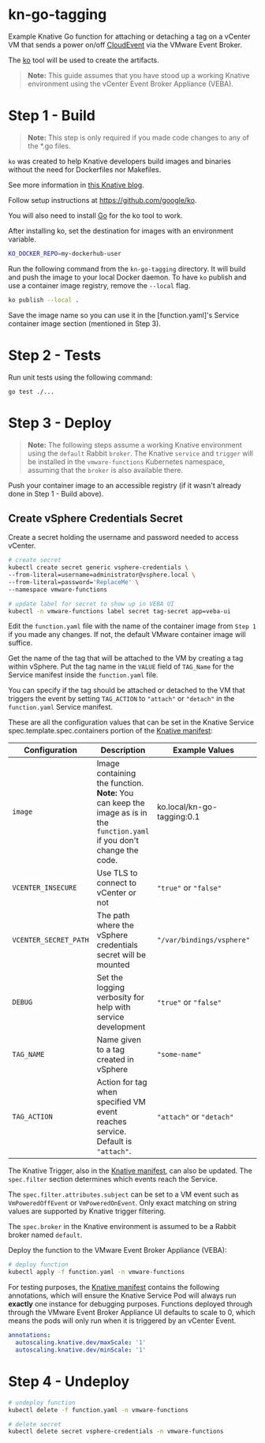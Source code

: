 # kn-go-tagging

Example Knative Go function for attaching or detaching a tag on a vCenter VM that sends a power on/off [CloudEvent](https://github.com/cloudevents/sdk-go) via the VMware Event Broker.

The [ko](https://github.com/google/ko) tool will be used to create the artifacts.

> **Note:** This guide assumes that you have stood up a working Knative environment using the vCenter Event Broker Appliance (VEBA).

# Step 1 - Build

> **Note:** This step is only required if you made code changes to any of the \*.go files.

`ko` was created to help Knative developers build images and binaries without the need for Dockerfiles nor Makefiles.

See more information in [this Knative blog](https://knative.dev/blog/articles/ko-fast-kubernetes-microservice-development-in-go/).

Follow setup instructions at https://github.com/google/ko.

You will also need to install [Go](https://golang.org/doc/install) for the ko tool to work.

After installing ko, set the destination for images with an environment variable.

```bash
KO_DOCKER_REPO=my-dockerhub-user
```

Run the following command from the `kn-go-tagging` directory. It will build and push the image to your local Docker daemon. To have `ko` publish and use a container image registry, remove the `--local` flag.

```bash
ko publish --local .
```

Save the image name so you can use it in the [function.yaml]'s Service container image section (mentioned in Step 3).

# Step 2 - Tests

Run unit tests using the following command:

`go test ./...`

# Step 3 - Deploy

> **Note:** The following steps assume a working Knative environment using the
> `default` Rabbit `broker`. The Knative `service` and `trigger` will be installed
> in the `vmware-functions` Kubernetes namespace, assuming that the `broker` is
> also available there.

Push your container image to an accessible registry (if it wasn't already done in Step 1 - Build above).

## Create vSphere Credentials Secret

Create a secret holding the username and password needed to access vCenter.

```bash
# create secret
kubectl create secret generic vsphere-credentials \
--from-literal=username=administrator@vsphere.local \
--from-literal=password='ReplaceMe' \
--namespace vmware-functions

# update label for secret to show up in VEBA UI
kubectl -n vmware-functions label secret tag-secret app=veba-ui
```

Edit the `function.yaml` file with the name of the container image from `Step 1`
if you made any changes. If not, the default VMware container image will
suffice.

Get the name of the tag that will be attached to the VM by creating a tag within vSphere.
Put the tag name in the `VALUE` field of `TAG_Name` for the Service manifest inside the `function.yaml` file.

You can specify if the tag should be attached or detached to the VM that triggers the event by setting `TAG_ACTION` to `"attach"` or `"detach"` in the `function.yaml` Service manifest.

These are all the configuration values that can be set in the Knative Service spec.template.spec.containers portion of the [Knative manifest](function.yaml):

| Configuration         | Description                                                                                                                | Example Values             | Required/Optional |
| --------------------- | -------------------------------------------------------------------------------------------------------------------------- | -------------------------- | ----------------- |
| `image`               | Image containing the function. **Note:** You can keep the image as is in the `function.yaml` if you don't change the code. | ko.local/kn-go-tagging:0.1 | Required          |
| `VCENTER_INSECURE`    | Use TLS to connect to vCenter or not                                                                                       | `"true"` or `"false"`      | Optional          |
| `VCENTER_SECRET_PATH` | The path where the vSphere credentials secret will be mounted                                                              | `"/var/bindings/vsphere"`  | Optional          |
| `DEBUG`               | Set the logging verbosity for help with service development                                                                | `"true"` or `"false"`      | Optional          |
| `TAG_NAME`            | Name given to a tag created in vSphere                                                                                     | `"some-name"`              | Required          |
| `TAG_ACTION`          | Action for tag when specified VM event reaches service. Default is `"attach"`.                                             | `"attach"` or `"detach"`   | Optional          |

The Knative Trigger, also in the [Knative manifest](function.yaml), can also be updated.
The `spec.filter` section determines which events reach the Service.

The `spec.filter.attributes.subject` can be set to a VM event such as `VmPoweredOffEvent` or `VmPoweredOnEvent`.
Only exact matching on string values are supported by Knative trigger filtering.

The `spec.broker` in the Knative environment is assumed to be a Rabbit broker named `default`.

Deploy the function to the VMware Event Broker Appliance (VEBA):

```bash
# deploy function
kubectl apply -f function.yaml -n vmware-functions
```

For testing purposes, the [Knative manifest](function.yaml) contains the following annotations, which will ensure the Knative Service Pod will always run **exactly** one instance for debugging purposes.
Functions deployed through through the VMware Event Broker Appliance UI defaults to scale to 0, which means the pods will only run when it is triggered by an vCenter Event.

```yaml
annotations:
  autoscaling.knative.dev/maxScale: '1'
  autoscaling.knative.dev/minScale: '1'
```

# Step 4 - Undeploy

```bash
# undeploy function
kubectl delete -f function.yaml -n vmware-functions

# delete secret
kubectl delete secret vsphere-credentials -n vmware-functions
```
